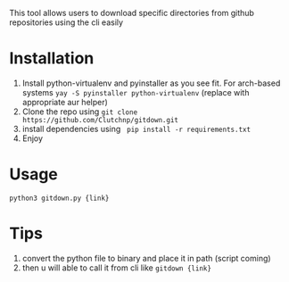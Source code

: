 This tool allows users to download specific directories from github repositories using the cli easily 

# Installation 

1. Install python-virtualenv and pyinstaller as you see fit.
    For arch-based systems  `yay -S pyinstaller python-virtualenv` (replace with appropriate aur helper)
2. Clone the repo using ```git clone https://github.com/Clutchnp/gitdown.git```
3. install dependencies using ` pip install -r requirements.txt`
4. Enjoy
# Usage 

```python3 gitdown.py {link}```


# Tips 

1. convert the python file to binary and place it in path (script coming)
2. then u will able to call it from cli like `gitdown {link}`

